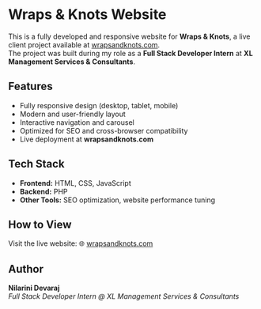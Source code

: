 # Wraps & Knots Website

This is a fully developed and responsive website for **Wraps & Knots**, a live client project available at [wrapsandknots.com](http://wrapsandknots.com).  
The project was built during my role as a **Full Stack Developer Intern** at **XL Management Services & Consultants**.

## Features
- Fully responsive design (desktop, tablet, mobile)
- Modern and user-friendly layout
- Interactive navigation and carousel
- Optimized for SEO and cross-browser compatibility
- Live deployment at **wrapsandknots.com**

## Tech Stack
- **Frontend:** HTML, CSS, JavaScript  
- **Backend:** PHP  
- **Other Tools:** SEO optimization, website performance tuning  

## How to View
Visit the live website: 🌐 [wrapsandknots.com](http://wrapsandknots.com)

## Author
 **Nilarini Devaraj**  
*Full Stack Developer Intern @ XL Management Services & Consultants*  
